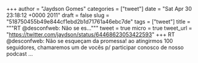 
+++
author = "Jaydson Gomes"
categories = ["tweet"]
date = "Sat Apr 30 23:18:12 +0000 2011"
draft = false
slug = "518750455b49e844cf1ebd2b1d71761a46ebc7de"
tags = ["tweet"]
title = """RT @desconfweb: Não se es..."""
tweet = true
micro = true
tweet_url = "https://twitter.com/jaydson/status/64468623053422593"
+++
RT @desconfweb: Não se esqueçam da promessa! ao atingirmos 100 seguidores, chamaremos um de vocês p/ participar conosco de nosso podcast ...
